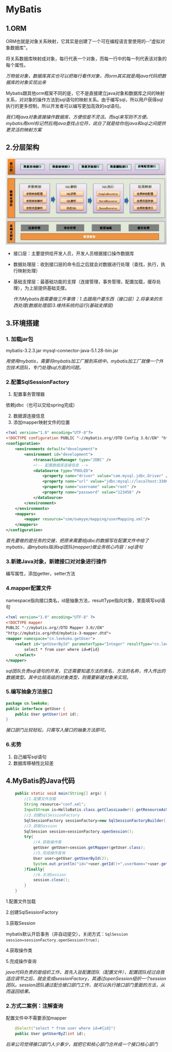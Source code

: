 # MyBatis  

## 1.ORM

ORM也就是对象关系映射，它其实是创建了一个可在编程语言里使用的--“虚拟对象数据库”。

将关系数据库映射成对象，每行代表一个对象，而每一行中的每一列代表该对象的每个属性。   

_万物皆对象，数据库其实也可以把每行看作对象，而orm其实就是用java代码把数据库的对象实现出来_    

Mybatis跟其他orm框架不同的是，它不是直接建立java对象和数据库之间的映射关系，对对象的操作方法到sql语句的映射关系。由于编写sql，所以用户获得sql执行的更多控制，所以开发者可以编写更加高效的sql语句。  

_我们用java对象直接操作数据库，方便但是不灵活。而sql来写则不方便。mybatis用xml标记然后用java查找占位符，说白了就是给你在java和sql之间提供更灵活的映射方案_   

## 2.分层架构  

![](../images/db13.png)     

- 接口层：主要提供给开发人员，开发人员根据接口操作数据库    

- 数据处理层：收到接口层的命令后之后就会对数据进行处理（查找，执行，执行映射处理）   

- 基础支撑层：最基础功能的支撑（连接管理，事务管理，配置加载，缓存处理），为上层提供基础支撑。    

  _作为Mybatis我需要做三件事情：1.去跟用户要东西（接口层）2.将拿来的东西处理(数据处理层)3.维持系统的运行(基础支撑层)_   

## 3.环境搭建  

### 1. 加载jar包   

mybatis-3.2.3.jar
mysql-connector-java-5.1.28-bin.jar

_用使用mybatis，需要将mybatis加工厂搬到系统中。mybatis加工厂就像一个外包技术团队，专门处理sql方面的问题。_  

### 2.配置SqlSessionFactory     

1. 配置事务管理器   

依赖jdbc（也可以交给spring完成）

2. 数据源连接信息  
3. 添加mapper映射文件的位置   


```xml
<?xml version="1.0" encoding="UTF-8"?>
<!DOCTYPE configuration PUBLIC "-//mybatis.org//DTD Config 3.0//EN" "http://mybatis.org/dtd/mybatis-3-config.dtd">
<configuration>
    <environments default="development">
        <environment id="development">
            <transactionManager type="JDBC" />
            <!-- 配置数据库连接信息 -->
            <dataSource type="POOLED">
                <property name="driver" value="com.mysql.jdbc.Driver" />
                <property name="url" value="jdbc:mysql://localhost:3306/test" />
                <property name="username" value="root" />
                <property name="password" value="123456" />
            </dataSource>
        </environment>
    </environments>
    <mappers>
		<mapper resource="com/oumyye/mapping/userMapping.xml"/>
	</mappers>
</configuration>
```

_首先要做的是任务的交接，把原来需要给jdbc的数据写在配置文件中给了mybatis，由mybatis指派sql团队(mapper)做业务核心内容：sql语句_

### 3.新建Java对象，新建接口对对象进行操作    

编写属性，添加getter，setter方法   

### 4.mapper配置文件     

namespace指向接口类名，id是抽象方法，resultType指向对象，里面填写sql语句   

```xml
<?xml version="1.0" encoding="UTF-8" ?>
<!DOCTYPE mapper
PUBLIC "-//mybatis.org//DTD Mapper 3.0//EN"
"http://mybatis.org/dtd/mybatis-3-mapper.dtd">
<mapper namespace="cn.leekoko.getUser">
    <select id="getUserById" parameterType="Integer" resultType="cn.leekoko.User">
        select * from user where id=#{id}
    </select>
</mapper>
```



_sql团队负责sql语句的开发，它还需要知道方法的类名，方法的名称，传入传出的数据类型。其中比较高级的对象类型，则需要新建对象来实现。_   

### 5.编写抽象方法接口   

```java
package cn.leekoko;
public interface getUser {
	public User getUser(int id);
}
```

_接口部门比较轻松，只需写入接口的抽象方法即可。_

### 6.劣势   

1. 自己编写sql语句  
2. 数据库移植性比较差  

## 4.MyBatis的Java代码    

```java
	public static void main(String[] args) {
		//1.配置文件加载
		String resource="conf.xml";
		InputStream is=HelloBatis.class.getClassLoader().getResourceAsStream(resource);
		//2.创建SqlSessionFactory
		SqlSessionFactory sessionFactory=new SqlSessionFactoryBuilder().build(is);
		//3.获取Session
		SqlSession session=sessionFactory.openSession();
		try{
			//4.获取操作类
			getUser getUser=session.getMapper(getUser.class);
			//5.完成操作查询
			User user=getUser.getUserById(2);
			System.out.println("id="+user.getId()+",userName="+user.getUserName()+",password="+user.getPassword());
		}finally{
			//6.关闭Session
			session.close();
		}
	}
```

1.配置文件加载

2.创建SqlSessionFactory

3.获取Session

mybatis默认开启事务（非自动提交），关闭方式：``SqlSession session=sessionFactory.openSession(true);``

4.获取操作类

5.完成操作查询

_java代码负责的是组织工作，首先入驻配置团队（配置文件），配置团队经过自我适应调节之后，就会变成sessionFactory，其通过openSession组织一个session团队。session团队通过配合接口部门工作，就可以执行接口部门里面的方法，从而返回结果。_   

### 2.方式二案例：注解查询   

配置文件中不需要添加mapper   

```java
	@Select("select * from user where id=#{id}")
	public User getUserByZ(int id);	
```

_后来公司觉得接口部门人少事少，就把它和核心部门合并成一个接口核心部门_  


